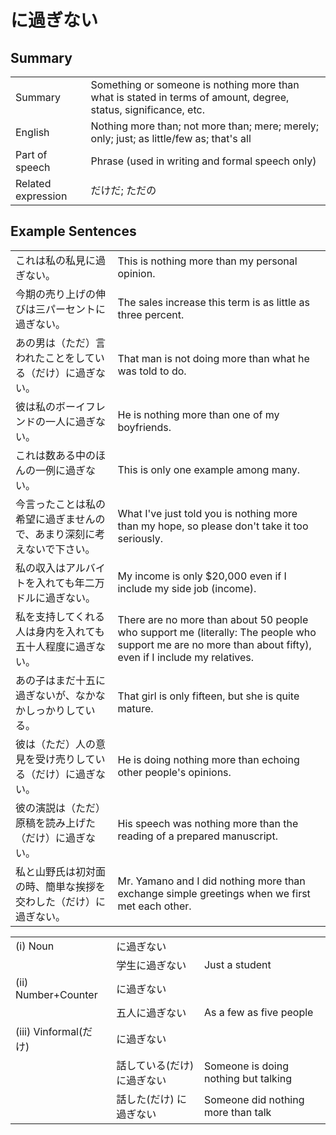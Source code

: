# に過ぎない

## Summary

<table><tr>   <td>Summary</td>   <td>Something or someone is nothing more than what is stated in terms of amount, degree, status, significance, etc.</td></tr><tr>   <td>English</td>   <td>Nothing more than; not more than; mere; merely; only; just; as little/few as; that's all</td></tr><tr>   <td>Part of speech</td>   <td>Phrase (used in writing and formal speech only)</td></tr><tr>   <td>Related expression</td>   <td>だけだ; ただの</td></tr></table>

## Example Sentences

<table><tr>   <td>これは私の私見に過ぎない。</td>   <td>This is nothing more than my personal opinion.</td></tr><tr>   <td>今期の売り上げの伸びは三パーセントに過ぎない。</td>   <td>The sales increase this term is as little as three percent.</td></tr><tr>   <td>あの男は（ただ）言われたことをしている（だけ）に過ぎない。</td>   <td>That man is not doing more than what he was told to do.</td></tr><tr>   <td>彼は私のボーイフレンドの一人に過ぎない。</td>   <td>He is nothing more than one of my boyfriends.</td></tr><tr>   <td>これは数ある中のほんの一例に過ぎない。</td>   <td>This is only one example among many.</td></tr><tr>   <td>今言ったことは私の希望に過ぎませんので、あまり深刻に考えないで下さい。</td>   <td>What I've just told you is nothing more than my hope, so please don't take it too seriously.</td></tr><tr>   <td>私の収入はアルバイトを入れても年二万ドルに過ぎない。</td>   <td>My income is only $20,000 even if I include my side job (income).</td></tr><tr>   <td>私を支持してくれる人は身内を入れても五十人程度に過ぎない。</td>   <td>There are no more than about 50 people who support me (literally: The people who support me are no more than about fifty), even if I include my relatives.</td></tr><tr>   <td>あの子はまだ十五に過ぎないが、なかなかしっかりしている。</td>   <td>That girl is only fifteen, but she is quite mature.</td></tr><tr>   <td>彼は（ただ）人の意見を受け売りしている（だけ）に過ぎない。</td>   <td>He is doing nothing more than echoing other people's opinions.</td></tr><tr>   <td>彼の演説は（ただ）原稿を読み上げた（だけ）に過ぎない。</td>   <td>His speech was nothing more than the reading of a prepared manuscript.</td></tr><tr>   <td>私と山野氏は初対面の時、簡単な挨拶を交わした（だけ）に過ぎない。</td>   <td>Mr. Yamano and I did nothing more than exchange simple greetings when we first met each other.</td></tr></table>

<table class="table"><tbody><tr class="tr head"><td class="td"><span class="numbers">(i)</span> <span class="bold">Noun</span></td><td class="td"><span class="concept">に過ぎない</span></td><td class="td"></td></tr><tr class="tr"><td class="td"></td><td class="td"><span>学生</span><span class="concept">に過ぎない</span></td><td class="td"><span>Just a student</span></td></tr><tr class="tr head"><td class="td"><span class="numbers">(ii)</span> <span class="bold">Number+Counter</span></td><td class="td"><span class="concept">に過ぎない</span></td><td class="td"></td></tr><tr class="tr"><td class="td"></td><td class="td"><span>五人</span><span class="concept">に過ぎない</span></td><td class="td"><span>As a few as five people</span></td></tr><tr class="tr head"><td class="td"><span class="numbers">(iii)</span> <span class="bold">Vinformal(だけ)</span> </td><td class="td"><span class="concept">に過ぎない</span></td><td class="td"></td></tr><tr class="tr"><td class="td"></td><td class="td"><span>話している(だけ)</span> <span class="concept">に過ぎない</span></td><td class="td"><span>Someone is doing nothing but talking</span></td></tr><tr class="tr"><td class="td"></td><td class="td"><span>話した(だけ)</span> <span class="concept">に過ぎない</span></td><td class="td"><span>Someone did nothing more than talk</span></td></tr></tbody></table>

